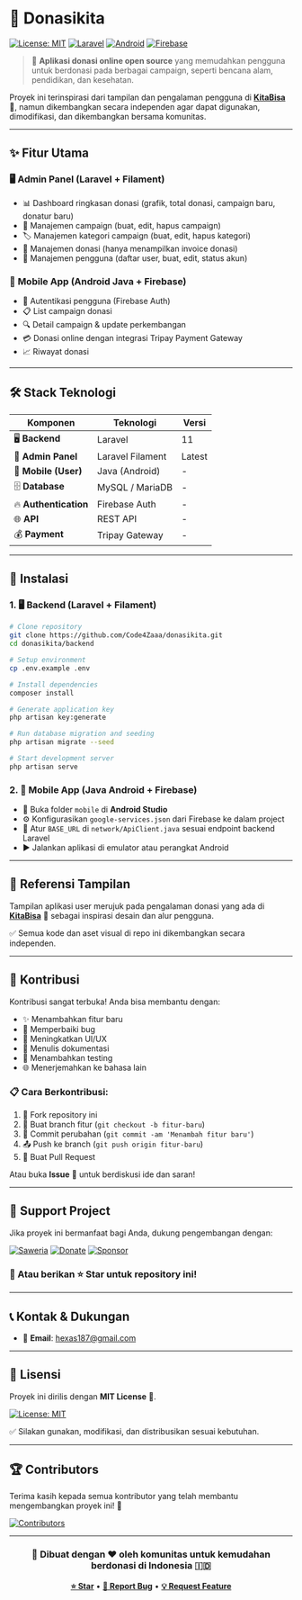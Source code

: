 # 💝 Donasikita

[![License: MIT](https://img.shields.io/badge/License-MIT-yellow.svg)](https://opensource.org/licenses/MIT)
[![Laravel](https://img.shields.io/badge/Laravel-11-FF2D20?logo=laravel)](https://laravel.com)
[![Android](https://img.shields.io/badge/Android-Java-3DDC84?logo=android)](https://developer.android.com)
[![Firebase](https://img.shields.io/badge/Firebase-FFCA28?logo=firebase)](https://firebase.google.com)

> 🌟 **Aplikasi donasi online open source** yang memudahkan pengguna untuk berdonasi pada berbagai campaign, seperti bencana alam, pendidikan, dan kesehatan.

Proyek ini terinspirasi dari tampilan dan pengalaman pengguna di **[KitaBisa](https://kitabisa.com/)** 🎯, namun dikembangkan secara independen agar dapat digunakan, dimodifikasi, dan dikembangkan bersama komunitas.

---

## ✨ Fitur Utama

### 🖥️ **Admin Panel (Laravel + Filament)**
- 📊 Dashboard ringkasan donasi (grafik, total donasi, campaign baru, donatur baru)
- 📝 Manajemen campaign (buat, edit, hapus campaign)
- 🏷️ Manajemen kategori campaign (buat, edit, hapus kategori)
- 🧾 Manajemen donasi (hanya menampilkan invoice donasi)
- 👥 Manajemen pengguna (daftar user, buat, edit, status akun)

### 📱 **Mobile App (Android Java + Firebase)**
- 🔐 Autentikasi pengguna (Firebase Auth)
- 📋 List campaign donasi
- 🔍 Detail campaign & update perkembangan
- 💳 Donasi online dengan integrasi Tripay Payment Gateway
- 📈 Riwayat donasi

---

## 🛠️ Stack Teknologi

| Komponen | Teknologi | Versi |
|----------|-----------|--------|
| 🖥️ **Backend** | Laravel | 11 |
| 🎨 **Admin Panel** | Laravel Filament | Latest |
| 📱 **Mobile (User)** | Java (Android) | - |
| 🗄️ **Database** | MySQL / MariaDB | - |
| 🔥 **Authentication** | Firebase Auth | - |
| 🌐 **API** | REST API | - |
| 💰 **Payment** | Tripay Gateway | - |

---

## 🚀 Instalasi

### 1. 🖥️ Backend (Laravel + Filament)

```bash
# Clone repository
git clone https://github.com/Code4Zaaa/donasikita.git
cd donasikita/backend

# Setup environment
cp .env.example .env

# Install dependencies
composer install

# Generate application key
php artisan key:generate

# Run database migration and seeding
php artisan migrate --seed

# Start development server
php artisan serve
```

### 2. 📱 Mobile App (Java Android + Firebase)

- 📂 Buka folder `mobile` di **Android Studio**
- ⚙️ Konfigurasikan `google-services.json` dari Firebase ke dalam project
- 🔧 Atur `BASE_URL` di `network/ApiClient.java` sesuai endpoint backend Laravel
- ▶️ Jalankan aplikasi di emulator atau perangkat Android

---

## 🎨 Referensi Tampilan

Tampilan aplikasi user merujuk pada pengalaman donasi yang ada di **[KitaBisa](https://kitabisa.com/)** 🎯 sebagai inspirasi desain dan alur pengguna.

✅ Semua kode dan aset visual di repo ini dikembangkan secara independen.

---

## 🤝 Kontribusi

Kontribusi sangat terbuka! Anda bisa membantu dengan:

- ✨ Menambahkan fitur baru
- 🐛 Memperbaiki bug
- 🎨 Meningkatkan UI/UX
- 📖 Menulis dokumentasi
- 🧪 Menambahkan testing
- 🌐 Menerjemahkan ke bahasa lain

### 📋 Cara Berkontribusi:
1. 🍴 Fork repository ini
2. 🌿 Buat branch fitur (`git checkout -b fitur-baru`)
3. 💾 Commit perubahan (`git commit -am 'Menambah fitur baru'`)
4. 📤 Push ke branch (`git push origin fitur-baru`)
5. 🔄 Buat Pull Request

Atau buka **Issue** 💬 untuk berdiskusi ide dan saran!

---

## 💝 Support Project

Jika proyek ini bermanfaat bagi Anda, dukung pengembangan dengan:

[![Saweria](https://img.shields.io/badge/🎁_Saweria-FF6B35?style=for-the-badge&logo=data:image/svg+xml;base64,PHN2ZyB3aWR0aD0iMjQiIGhlaWdodD0iMjQiIHZpZXdCb3g9IjAgMCAyNCAyNCIgZmlsbD0ibm9uZSIgeG1sbnM9Imh0dHA6Ly93d3cudzMub3JnLzIwMDAvc3ZnIj4KPHBhdGggZD0iTTEyIDJMMTMuMDkgOC4yNkwyMCA5TDEzLjA5IDE1Ljc0TDEyIDIyTDEwLjkxIDE1Ljc0TDQgOUwxMC45MSA4LjI2TDEyIDJaIiBmaWxsPSJ3aGl0ZSIvPgo8L3N2Zz4K&logoColor=white)](https://saweria.co/forzaadev)
[![Donate](https://img.shields.io/badge/☕_Buy_me_a_coffee-FFDD00?style=for-the-badge&logo=buy-me-a-coffee&logoColor=black)](https://www.buymeacoffee.com/code4zaaa)
[![Sponsor](https://img.shields.io/badge/❤️_Sponsor_on_GitHub-EA4AAA?style=for-the-badge&logo=github-sponsors&logoColor=white)](https://github.com/sponsors/Code4Zaaa)

### 🌟 Atau berikan ⭐ Star untuk repository ini!

---

## 📞 Kontak & Dukungan

- 📧 **Email**: hexas187@gmail.com

---

## 📄 Lisensi

Proyek ini dirilis dengan **MIT License** 📜.

[![License: MIT](https://img.shields.io/badge/License-MIT-yellow.svg)](https://opensource.org/licenses/MIT)

✅ Silakan gunakan, modifikasi, dan distribusikan sesuai kebutuhan.

---

## 🏆 Contributors

Terima kasih kepada semua kontributor yang telah membantu mengembangkan proyek ini! 🙏

[![Contributors](https://contrib.rocks/image?repo=Code4Zaaa/donasikita)](https://github.com/Code4Zaaa/donasikita/graphs/contributors)

---

<div align="center">

### 🚀 **Dibuat dengan ❤️ oleh komunitas untuk kemudahan berdonasi di Indonesia** 🇮🇩

**[⭐ Star](https://github.com/Code4Zaaa/donasikita)** • **[🐛 Report Bug](https://github.com/Code4Zaaa/donasikita/issues)** • **[💡 Request Feature](https://github.com/Code4Zaaa/donasikita/issues)**

</div>
